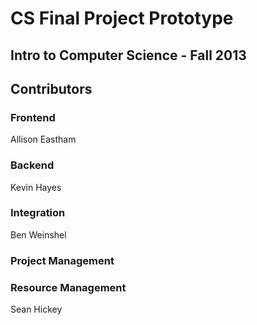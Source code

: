 # CS Final Project Prototype

## Intro to Computer Science - Fall 2013

## Contributors

### Frontend
Allison Eastham

### Backend
Kevin Hayes

### Integration
Ben Weinshel

### Project Management

### Resource Management
Sean Hickey
